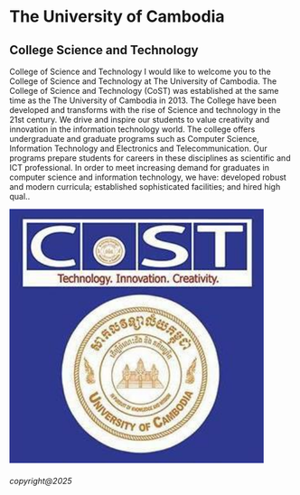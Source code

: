 <!DOCTYPE html>
<html>
<head>
<title>ITE103-HTML</title>
</head>

<body>
<h1>The University of Cambodia</h1>
<h2>College Science and Technology</h2>
<p>
College of Science and Technology I would like to welcome you to the College of Science and Technology at The University of Cambodia. The College of Science and Technology (CoST) was established at the same time as the The University of Cambodia in 2013. The College have been developed and transforms with the rise of Science and technology in the 21st century. We drive and inspire our students to value creativity and innovation in the information technology world. The college offers undergraduate and graduate programs such as Computer Science, Information Technology and Electronics and Telecommunication. Our programs prepare students for careers in these disciplines as scientific and ICT professional. In order to meet increasing demand for graduates in computer science and information technology, we have: developed robust and modern curricula; established sophisticated facilities; and hired high qual..
</p>
</body>
<img src="UC.jpg" alt="ITE103" width="450" hight="450">

<footer><h6>copyright@2025</h6></footer>
</html>
